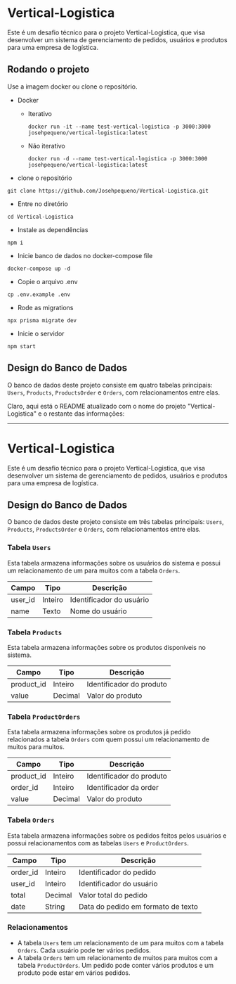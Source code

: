 # Vertical-Logistica

Este é um desafio técnico para o projeto Vertical-Logistica, que visa desenvolver um sistema de gerenciamento de pedidos, usuários e produtos para uma empresa de logística.

## Rodando o projeto
Use a imagem docker ou clone o repositório.
- Docker
  * Iterativo 

    ```
    docker run -it --name test-vertical-logistica -p 3000:3000 josehpequeno/vertical-logistica:latest
    ```

  * Não iterativo 
    ```
    docker run -d --name test-vertical-logistica -p 3000:3000 josehpequeno/vertical-logistica:latest
    ```
  
- clone o repositório

```
git clone https://github.com/Josehpequeno/Vertical-Logistica.git 
```

- Entre no diretório 

```
cd Vertical-Logistica 
```

- Instale as dependências 

```
npm i
```

- Inicie banco de dados no docker-compose file

```
docker-compose up -d
```

- Copie o arquivo .env 
```
cp .env.example .env
```

- Rode as migrations
```
npx prisma migrate dev
```

- Inicie o servidor 

```
npm start
```

## Design do Banco de Dados

O banco de dados deste projeto consiste em quatro tabelas principais: `Users`, `Products`, `ProductsOrder` e `Orders`, com relacionamentos entre elas.

Claro, aqui está o README atualizado com o nome do projeto "Vertical-Logistica" e o restante das informações:

---

# Vertical-Logistica

Este é um desafio técnico para o projeto Vertical-Logistica, que visa desenvolver um sistema de gerenciamento de pedidos, usuários e produtos para uma empresa de logística.

## Design do Banco de Dados

O banco de dados deste projeto consiste em três tabelas principais: `Users`, `Products`, `ProductsOrder` e `Orders`, com relacionamentos entre elas.

### Tabela `Users`

Esta tabela armazena informações sobre os usuários do sistema e possui um relacionamento de um para muitos com a tabela `Orders`.

| Campo     | Tipo    | Descrição                |
|-----------|---------|--------------------------|
| user_id   | Inteiro | Identificador do usuário |
| name      | Texto   | Nome do usuário          |


### Tabela `Products`

Esta tabela armazena informações sobre os produtos disponíveis no sistema.

| Campo       | Tipo    | Descrição                  |
|-------------|---------|----------------------------|
| product_id  | Inteiro | Identificador do produto   |
| value       | Decimal | Valor do produto           |

### Tabela `ProductOrders`

Esta tabela armazena informações sobre os produtos já pedido relacionados a tabela `Orders` com quem possui um relacionamento de muitos para muitos.

| Campo       | Tipo    | Descrição                  |
|-------------|---------|----------------------------|
| product_id  | Inteiro | Identificador do produto   |
| order_id    | Inteiro | Identificador da order     |
| value       | Decimal | Valor do produto           |



### Tabela `Orders`

Esta tabela armazena informações sobre os pedidos feitos pelos usuários e possui relacionamentos com as tabelas `Users` e `ProductOrders`.

| Campo     | Tipo    | Descrição                   |
|-----------|---------|-----------------------------|
| order_id  | Inteiro | Identificador do pedido     |
| user_id   | Inteiro | Identificador do usuário    |
| total     | Decimal | Valor total do pedido       |
| date      | String  | Data do pedido em formato de texto|

### Relacionamentos

- A tabela `Users` tem um relacionamento de um para muitos com a tabela `Orders`. Cada usuário pode ter vários pedidos.
- A tabela `Orders` tem um relacionamento de muitos para muitos com a tabela `ProductOrders`. Um pedido pode conter vários produtos e um produto pode estar em vários pedidos.

